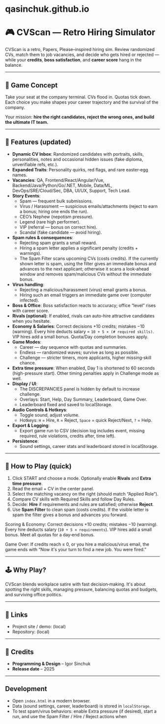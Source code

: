 # qasinchuk.github.io
# 🎮 CVScan — Retro Hiring Simulator

CVScan is a retro, Papers, Please–inspired hiring sim. Review randomized CVs, match them to job vacancies, and decide who gets hired or rejected — while your **credits**, **boss satisfaction**, and **career score** hang in the balance.

---

## 📝 Game Concept

Take your seat at the company terminal. CVs flood in. Quotas tick down. Each choice you make shapes your career trajectory and the survival of the company.

Your mission: **hire the right candidates, reject the wrong ones, and build the ultimate IT team.**

---

## 🎯 Features (updated)

- **Dynamic CV Inbox**: Randomized candidates with portraits, skills, personalities, notes and occasional hidden issues (fake diploma, unverifiable refs, etc.).
- **Expanded Traits**: Personality quirks, red flags, and rare easter‑egg names.
- **Vacancies**: QA, Frontend/React/Angular/Vue, Backend/Java/Python/Go/.NET, Mobile, Data/ML, DevOps/SRE/Cloud/Sec, DBA, UI/UX, Support, Tech Lead.
- **Story Events**:
  - Spam — frequent bulk submissions.
  - Virus / Harassment — suspicious emails/attachments (reject to earn a bonus; hiring one ends the run).
  - CEO’s Nephew (nepotism pressure).
  - Legend (rare high performer).
  - VIP (referral — bonus on correct hire).
  - Scandal (fake candidate — avoid hiring).
- **Spam rules & consequences**:
  - Rejecting spam grants a small reward.
  - Hiring a spam letter applies a significant penalty (credits + warnings).
  - The Spam Filter scans upcoming CVs (costs credits). If the currently shown letter is spam, using the filter gives an immediate bonus and advances to the next applicant; otherwise it scans a look‑ahead window and removes spam/malicious CVs without the immediate bonus.
- **Virus handling**:
  - Rejecting a malicious/harassment (virus) email grants a bonus.
  - Hiring such an email triggers an immediate game over (computer infected).
- **Boss & Office**: Boss satisfaction reacts to accuracy; office “level” rises with career score.
- **Rivals (optional)**: If enabled, rivals can auto-hire attractive candidates when you hesitate.
- **Economy & Salaries**: Correct decisions +10 credits; mistakes −10 (warning). Every hire deducts salary = `10 + 5 × (# required skills)`. VIP hires add a small bonus. Quota/Day completion bonuses apply.
- **Game Modes**:
  - Career — day sequence with quotas and summaries.
  - Endless — randomized waves; survive as long as possible.
  - Challenge — stricter timers, more applicants, higher missing‑skill chance.
- **Extra time pressure**: When enabled, Day 1 is shortened to 60 seconds (high-pressure start). Other timing penalties apply in Challenge mode as well.
- **Display / UI**:
  - The DISCREPANCIES panel is hidden by default to increase challenge.
  - Overlays: Start, Help, Day Summary, Leaderboard, Game Over.
  - Leaderboard fixed and saved to localStorage.
- **Audio Controls & Hotkeys**:
  - Toggle sound, adjust volume.
  - Hotkeys: `H` = Hire, `R` = Reject, `Space` = quick Reject/Next, `?` = Help.
- **Export & Logging**:
  - Export game run to CSV (decision log includes event, missing required, rule violations, credits after, time left).
- **Persistence**:
  - Sound settings, career stats and leaderboard stored in localStorage.

---

## 📖 How to Play (quick)

1. Click START and choose a mode. Optionally enable **Rivals** and **Extra time pressure**.
2. Read the email + CV in the center panel.
3. Select the matching vacancy on the right (should match “Applied Role”).
4. Compare CV skills with Required Skills and follow Day Rules.
5. Decide: **Hire** if requirements and rules are satisfied; otherwise **Reject**.
6. Use **Spam Filter** to clean spam (costs credits). If the visible letter is spam the filter gives a bonus and advances you forward.

Scoring & Economy: Correct decisions +10 credits; mistakes −10 (warning). Every hire deducts salary (`10 + 5 × requirements`). VIP hires add a small bonus. Meet all quotas for a day‑end bonus.

Game Over: If credits reach ≤ 0, or you hire a malicious/virus email, the game ends with “Now it's your turn to find a new job. You were fired.”

---

## 🕹️ Why Play?

CVScan blends workplace satire with fast decision‑making. It's about spotting the right skills, managing pressure, balancing quotas and budgets, and surviving office politics.

---

## 🔗 Links

- Project site / demo: (local)
- Repository: (local)

---

## 👥 Credits

- **Programming & Design** – Igor Sinchuk  
- **Release date** – 2025

---

## Development

- Open `index.html` in a modern browser.
- Data (sound settings, career, leaderboard) is stored in `localStorage`.
- To test spam/virus behaviors: enable Extra pressure (if desired), start a run, and use the Spam Filter / Hire / Reject actions when
